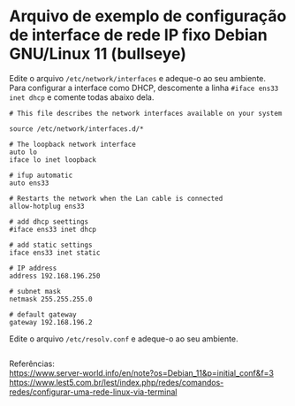 # Arquivo de exemplo de configuração de interface de rede IP fixo Debian GNU/Linux 11 (bullseye)

Edite o arquivo `/etc/network/interfaces` e adeque-o ao seu ambiente.  
Para configurar a interface como DHCP, descomente a linha `#iface ens33 inet dhcp` e comente todas abaixo dela.  

```
# This file describes the network interfaces available on your system

source /etc/network/interfaces.d/*

# The loopback network interface
auto lo
iface lo inet loopback

# ifup automatic
auto ens33

# Restarts the network when the Lan cable is connected
allow-hotplug ens33

# add dhcp seettings
#iface ens33 inet dhcp

# add static settings
iface ens33 inet static

# IP address
address 192.168.196.250

# subnet mask
netmask 255.255.255.0

# default gateway
gateway 192.168.196.2
```

Edite o arquivo `/etc/resolv.conf` e adeque-o ao seu ambiente.

```

```

Referências:  
https://www.server-world.info/en/note?os=Debian_11&p=initial_conf&f=3  
https://www.lest5.com.br/lest/index.php/redes/comandos-redes/configurar-uma-rede-linux-via-terminal
